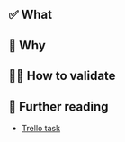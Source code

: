 ## ✅ What

<!-- A brief description of the changes in this PR. -->

## 🤔 Why

<!-- A brief description of the reason for these changes. -->

## 👩‍🔬 How to validate

<!-- Step-by-step instructions for how reviewers can verify these changes work as expected. -->

## 🔖 Further reading

- [Trello task](link)
